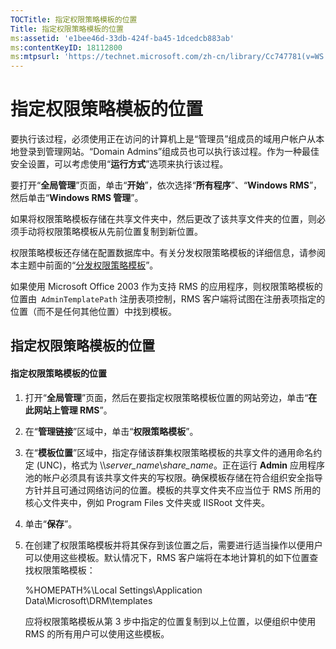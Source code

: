 ```yaml
---
TOCTitle: 指定权限策略模板的位置
Title: 指定权限策略模板的位置
ms:assetid: 'e1bee46d-33db-424f-ba45-1dcedcb883ab'
ms:contentKeyID: 18112800
ms:mtpsurl: 'https://technet.microsoft.com/zh-cn/library/Cc747781(v=WS.10)'
---
```


指定权限策略模板的位置
======================

要执行该过程，必须使用正在访问的计算机上是“管理员”组成员的域用户帐户从本地登录到管理网站。“Domain Admins”组成员也可以执行该过程。作为一种最佳安全设置，可以考虑使用“**运行方式**”选项来执行该过程。

要打开“**全局管理**”页面，单击“**开始**”，依次选择“**所有程序**”、“**Windows RMS**”，然后单击“**Windows RMS 管理**”。

如果将权限策略模板存储在共享文件夹中，然后更改了该共享文件夹的位置，则必须手动将权限策略模板从先前位置复制到新位置。

权限策略模板还存储在配置数据库中。有关分发权限策略模板的详细信息，请参阅本主题中前面的“[分发权限策略模板](https://technet.microsoft.com/ae6fa26f-d744-4ac9-9eb1-728ffab87bfe)”。

如果使用 Microsoft Office 2003 作为支持 RMS 的应用程序，则权限策略模板的位置由` AdminTemplatePath` 注册表项控制，RMS 客户端将试图在注册表项指定的位置（而不是任何其他位置）中找到模板。

指定权限策略模板的位置
----------------------

#### 指定权限策略模板的位置

1.  打开“**全局管理**”页面，然后在要指定权限策略模板位置的网站旁边，单击“**在此网站上管理 RMS**”。

2.  在“**管理链接**”区域中，单击“**权限策略模板**”。

3.  在“**模板位置**”区域中，指定存储该群集权限策略模板的共享文件的通用命名约定 (UNC)，格式为 \\\\*server\_name*\\*share\_name*。正在运行 **Admin** 应用程序池的帐户必须具有该共享文件夹的写权限。确保模板存储在符合组织安全指导方针并且可通过网络访问的位置。模板的共享文件夹不应当位于 RMS 所用的核心文件夹中，例如 Program Files 文件夹或 IISRoot 文件夹。

4.  单击“**保存**”。

5.  在创建了权限策略模板并将其保存到该位置之后，需要进行适当操作以便用户可以使用这些模板。默认情况下，RMS 客户端将在本地计算机的如下位置查找权限策略模板：

    %HOMEPATH%\\Local Settings\\Application Data\\Microsoft\\DRM\\templates

    应将权限策略模板从第 3 步中指定的位置复制到以上位置，以便组织中使用 RMS 的所有用户可以使用这些模板。
